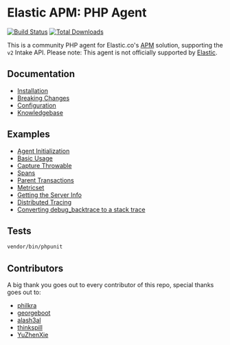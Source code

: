 # Elastic APM: PHP Agent

[![Build Status](https://travis-ci.com/nipwaayoni/elastic-apm-php-agent.svg?branch=master)](https://travis-ci.org/nipwaayoni/elastic-apm-php-agent)
[![Total Downloads](https://img.shields.io/packagist/dt/nipwaayoni/elastic-apm-php-agent.svg?style=flat)](https://packagist.org/packages/nipwaayoni/elastic-apm-php-agent)

This is a community PHP agent for Elastic.co's [APM](https://www.elastic.co/solutions/apm) solution, supporting the `v2` Intake API. Please note: This agent is not officially supported by [Elastic](https://www.elastic.co/).

## Documentation
* [Installation](https://github.com/nipwaayoni/elastic-apm-php-agent/blob/master/docs/install.md)
* [Breaking Changes](https://github.com/nipwaayoni/elastic-apm-php-agent/blob/master/docs/breaking-changes.md)
* [Configuration](https://github.com/nipwaayoni/elastic-apm-php-agent/blob/master/docs/config.md)
* [Knowledgebase](https://github.com/nipwaayoni/elastic-apm-php-agent/blob/master/docs/knowledgebase.md)

## Examples
* [Agent Initialization](https://github.com/nipwaayoni/elastic-apm-php-agent/blob/master/docs/examples/agent-init.md)
* [Basic Usage](https://github.com/nipwaayoni/elastic-apm-php-agent/blob/master/docs/examples/basic-usage.md)
* [Capture Throwable](https://github.com/nipwaayoni/elastic-apm-php-agent/blob/master/docs/examples/capture-throwable.md)
* [Spans](https://github.com/nipwaayoni/elastic-apm-php-agent/blob/master/docs/examples/spans.md)
* [Parent Transactions](https://github.com/nipwaayoni/elastic-apm-php-agent/blob/master/docs/examples/parent-transactions.php)
* [Metricset](https://github.com/nipwaayoni/elastic-apm-php-agent/blob/master/docs/examples/metricset.php)
* [Getting the Server Info](https://github.com/nipwaayoni/elastic-apm-php-agent/blob/master/docs/examples/server-info.php)
* [Distributed Tracing](https://github.com/nipwaayoni/elastic-apm-php-agent/blob/master/docs/examples/distributed-tracing.md)
* [Converting debug_backtrace to a stack trace](https://github.com/nipwaayoni/elastic-apm-php-agent/blob/master/docs/examples/convert-backtrace.md)

## Tests
```bash
vendor/bin/phpunit
```

## Contributors
A big thank you goes out to every contributor of this repo, special thanks goes out to:
* [philkra](https://github.com/philkra)
* [georgeboot](https://github.com/georgeboot)
* [alash3al](https://github.com/alash3al)
* [thinkspill](https://github.com/thinkspill)
* [YuZhenXie](https://github.com/YuZhenXie)
